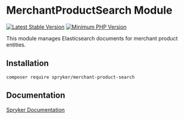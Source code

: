 # MerchantProductSearch Module
[![Latest Stable Version](https://poser.pugx.org/spryker/merchant-product-search/v/stable.svg)](https://packagist.org/packages/spryker/merchant-product-search)
[![Minimum PHP Version](https://img.shields.io/badge/php-%3E%3D%208.0-8892BF.svg)](https://php.net/)

This module manages Elasticsearch documents for merchant product entities.

## Installation

```
composer require spryker/merchant-product-search
```

## Documentation

[Spryker Documentation](https://docs.spryker.com)
